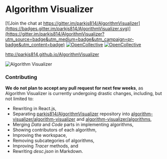 # Algorithm Visualizer

[![Join the chat at https://gitter.im/parkjs814/AlgorithmVisualizer](https://badges.gitter.im/parkjs814/AlgorithmVisualizer.svg)](https://gitter.im/parkjs814/AlgorithmVisualizer?utm_source=badge&utm_medium=badge&utm_campaign=pr-badge&utm_content=badge)
[![OpenCollective](https://opencollective.com/algorithmvisualizer/backers/badge.svg)](#backers) 
[![OpenCollective](https://opencollective.com/algorithmvisualizer/sponsors/badge.svg)](#sponsors)

http://parkjs814.github.io/AlgorithmVisualizer

![Algorithm Visualizer](http://i.giphy.com/3o6EhJFgsyShX6MHeM.gif)

### Contributing

**We do not plan to accept any pull request for next few weeks**, as Algorithm Visualizer is currently undergoing drastic changes, including, but not limited to:

* Rewriting in React.js,
* Separating [parkjs814/AlgorithmVisualizer](https://github.com/parkjs814/AlgorithmVisualizer) repository into [algorithm-visualizer/algorithm-visualizer](https://github.com/algorithm-visualizer/algorithm-visualizer) and [algorithm-visualizer/algorithms](https://github.com/algorithm-visualizer/algorithms),
* Merging *Data* and *Code* parts in implementing algorithms,
* Showing contributors of each algorithm,
* Improving the workspace,
* Removing subcategories of algorithms,
* Improving *Tracer* methods, and
* Rewriting *desc.json* in Markdown.
